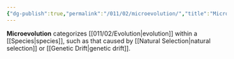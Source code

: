 ```yaml
---
{"dg-publish":true,"permalink":"/011/02/microevolution/","title":"Microevolution","tags":["BIOL422"]}
---
```


**Microevolution** categorizes [[011/02/Evolution\|evolution]] within a [[Species\|species]], such as that caused by [[Natural Selection\|natural selection]] or [[Genetic Drift\|genetic drift]].